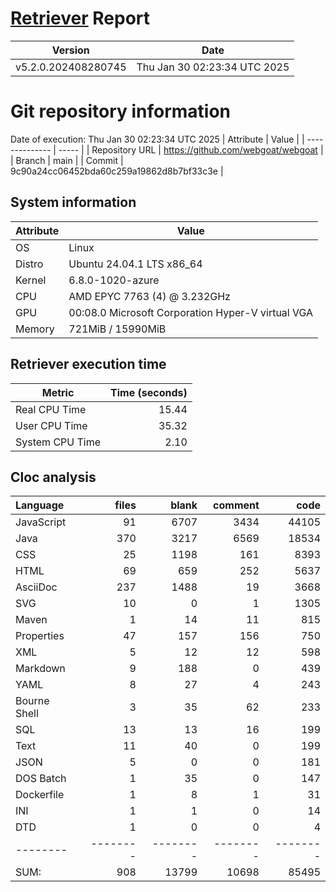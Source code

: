 # [Retriever](https://github.com/PalladioSimulator/Palladio-ReverseEngineering-Retriever) Report
| Version | Date |
| ------- | ---- |
| v5.2.0.202408280745 | Thu Jan 30 02:23:34 UTC 2025 |

# Git repository information
Date of execution: Thu Jan 30 02:23:34 UTC 2025
|    Attribute   | Value |
| -------------- | ----- |
| Repository URL | https://github.com/webgoat/webgoat |
| Branch         | main |
| Commit         | 9c90a24cc06452bda60c259a19862d8b7bf33c3e |


## System information
| Attribute | Value |
| --------- | ----- |
| OS | Linux  |
| Distro | Ubuntu 24.04.1 LTS x86_64  |
| Kernel | 6.8.0-1020-azure  |
| CPU | AMD EPYC 7763 (4) @ 3.232GHz  |
| GPU | 00:08.0 Microsoft Corporation Hyper-V virtual VGA  |
| Memory | 721MiB / 15990MiB  |

## Retriever execution time
| Metric | Time (seconds) |
| --- | ---: |
| Real CPU Time | 15.44 |
| User CPU Time | 35.32 |
| System CPU Time | 2.10 |
<!--
Explainations:
- __Real CPU Time__: actual time the command has run (can be less than total time spent in user and system mode for multi-threaded processes)
- __User CPU Time__: time the command has spent running in user mode
- __System CPU Time__: time the command has spent running in system or kernel mode
-->

## Cloc analysis

Language|files|blank|comment|code
:-------|-------:|-------:|-------:|-------:
JavaScript|91|6707|3434|44105
Java|370|3217|6569|18534
CSS|25|1198|161|8393
HTML|69|659|252|5637
AsciiDoc|237|1488|19|3668
SVG|10|0|1|1305
Maven|1|14|11|815
Properties|47|157|156|750
XML|5|12|12|598
Markdown|9|188|0|439
YAML|8|27|4|243
Bourne Shell|3|35|62|233
SQL|13|13|16|199
Text|11|40|0|199
JSON|5|0|0|181
DOS Batch|1|35|0|147
Dockerfile|1|8|1|31
INI|1|1|0|14
DTD|1|0|0|4
--------|--------|--------|--------|--------
SUM:|908|13799|10698|85495
